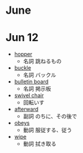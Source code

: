# June

# Jun 12
* [hopper](https://ejje.weblio.jp/content/hopper)
  * 名詞 跳ねるもの
* [buckle](https://ejje.weblio.jp/content/buckle)
  * 名詞 バックル
* [bulletin board](https://ejje.weblio.jp/content/bulletin+board)
  * 名詞 掲示板
* [swivel chair](https://ejje.weblio.jp/content/swivel+chair)
  * 回転いす
* [afterward](https://ejje.weblio.jp/content/afterward)
  * 副詞 のちに、その後で
* [obeys](https://ejje.weblio.jp/content/obeys)
  * 動詞 服従する、従う
* [wipe](https://ejje.weblio.jp/content/wipe)
  * 動詞 拭き取る